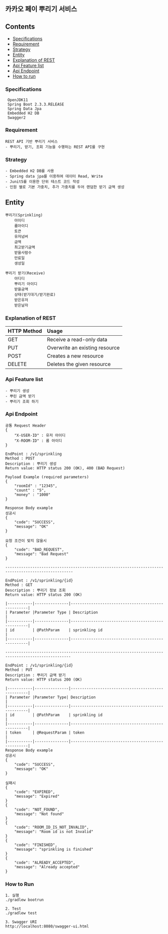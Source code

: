 ## 카카오 페이 뿌리기 서비스

## Contents
* [Specifications](#chapter-1)
* [Requirement](#chapter-2) 
* [Strategy](#chapter-3)
* [Entity](#chapter-4)
* [Explanation of REST](#chapter-5)
* [Api Feature list](#chapter-6)
* [Api Endpoint](#chapter-7)
* [How to run](#chapter-8)


### <a name="chapter-1"></a>Specifications 
````
 OpenJDK11
 Spring Boot 2.3.3.RELEASE
 Spring Data Jpa
 Embedded H2 DB
 Swagger2
````
### <a name="chapter-2"></a>Requirement 
````
REST API 기반 뿌리기 서비스
- 뿌리기, 받기, 조회 기능을 수행하는 REST API를 구현
````

### <a name="chapter-3"></a>Strategy 
```` 
- Embedded H2 DB를 사용
- Spring data jpa를 이용하여 데이터 Read, Write
- Junit5를 이용한 단위 테스트 코드 작성
- 인원 별로 기본 가중치, 추가 가중치를 두어 랜덤한 받기 금액 생성
````

## <a name="chapter-4"></a>Entity
```
뿌리기(Sprinkling) 
    아이디
    룸아이디   
    토큰
    유저넘버
    금액
    최고받기금액
    받을사람수
    만료일
    생성일
   
뿌리기 받기(Receive)
    아디디
    뿌리기 아이디
    받을금액
    상태(받기대기/받기완료)
    받은유저
    받은날자
```

### <a name="chapter-5"></a>Explanation of REST 
|HTTP Method|Usage|
|:---|:---|
|GET   |Receive a read-only data      |
|PUT   |Overwrite an existing resource|
|POST  |Creates a new resource        |
|DELETE|Deletes the given resource    |

### <a name="chapter-6"></a>Api Feature list 
```
- 뿌리기 생성
- 뿌린 금액 받기
- 뿌리기 조회 하기
``` 

### <a name="chapter-7"></a>Api Endpoint
```
공통 Request Header
{
    "X-USER-ID" : 유저 아이디
    "X-ROOM-ID" : 룸 아이디
}

EndPoint : /v1/sprinkling
Method : POST
Description : 뿌리기 생성 
Return value: HTTP status 200 (OK), 400 (BAD Request)

Payload Example (required parameters)
{
	"roomId" : "12345",
    "count" : "5",
    "money" : "1000"
}

Response Body example
성공시 
{
    "code": "SUCCESS",
    "message": "OK"
}            

요청 조건이 맞지 않을시   
{
    "code": "BAD_REQUEST",
    "message": "Bad Request"
}

----------------------------------------------------------------------------------------------------

EndPoint : /v1/sprinkling/{id}
Method : GET
Description : 뿌리기 정보 조회
Return value: HTTP status 200 (OK) 

|-----------|---------------|---------------------------------------------------|
| Parameter |Parameter Type | Description                                       |
|-----------|---------------|---------------------------------------------------|
| id        | @PathParam    | sprinkling id                                     |
|-----------|---------------|---------------------------------------------------|

---------------------------------------------------------------------------------------------------

EndPoint : /v1/sprinkling/{id}
Method : PUT
Description : 뿌리기 금액 받기
Return value: HTTP status 200 (OK) 

|-----------|---------------|---------------------------------------------------|
| Parameter |Parameter Type| Description                                        |
|-----------|---------------|---------------------------------------------------|
| id        | @PathParam    | sprinkling id                                     |
|-----------|---------------|---------------------------------------------------|
| token     | @RequestParam | token                                             |
|-----------|---------------|---------------------------------------------------|
Response Body example
성공시 
{
    "code": "SUCCESS",
    "message": "OK"
}  

실패시 
{
    "code": "EXPIRED",
    "message": "Expired"
}  
{
    "code": "NOT_FOUND",
    "message": "Not found"
}  
{
    "code": "ROOM_ID_IS_NOT_INVALID",
    "message": "Room id is not Invalid"
}  
{
    "code": "FINISHED",
    "message": "sprinkling is finished"
}  
{
    "code": "ALREADY_ACCEPTED",
    "message": "Already accepted"
}  
```
### <a name="chapter-8"></a>How to Run
```
1. 실행
./gradlew bootrun

2. Test 
./gradlew test

3. Swagger URI
http://localhost:8080/swagger-ui.html
```
 
 
